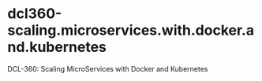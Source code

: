 # dcl360-scaling.microservices.with.docker.and.kubernetes
DCL-360: Scaling MicroServices with Docker and Kubernetes
